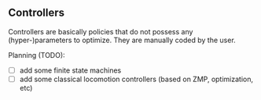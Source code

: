 ## Controllers

Controllers are basically policies that do not possess any (hyper-)parameters to optimize. They are manually coded by the user.

Planning (TODO):
- [ ] add some finite state machines
- [ ] add some classical locomotion controllers (based on ZMP, optimization, etc)
